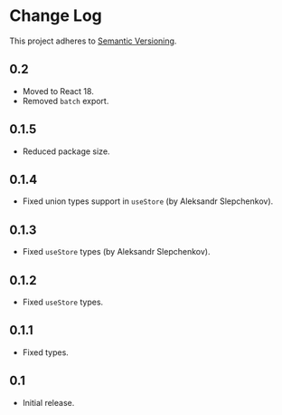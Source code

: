 # Change Log
This project adheres to [Semantic Versioning](http://semver.org/).

## 0.2
* Moved to React 18.
* Removed `batch` export.

## 0.1.5
* Reduced package size.

## 0.1.4
* Fixed union types support in `useStore` (by Aleksandr Slepchenkov).

## 0.1.3
* Fixed `useStore` types (by Aleksandr Slepchenkov).

## 0.1.2
* Fixed `useStore` types.

## 0.1.1
* Fixed types.

## 0.1
* Initial release.
